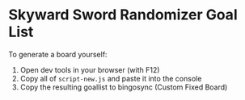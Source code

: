 # Skyward Sword Randomizer Goal List
To generate a board yourself:
1. Open dev tools in your browser (with F12)
2. Copy all of `script-new.js` and paste it into the console
3. Copy the resulting goallist to bingosync (Custom Fixed Board)